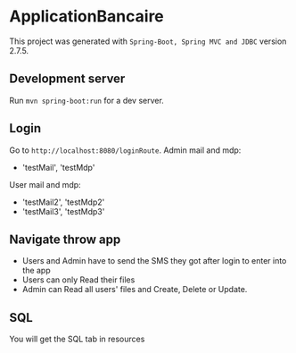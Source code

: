 # ApplicationBancaire

This project was generated with `Spring-Boot, Spring MVC and JDBC` version 2.7.5.

## Development server

Run `mvn spring-boot:run` for a dev server. 

## Login
Go to `http://localhost:8080/loginRoute`.
Admin mail and mdp:
- 'testMail', 'testMdp'

User mail and mdp:
- 'testMail2', 'testMdp2'
- 'testMail3', 'testMdp3'

## Navigate throw app
- Users and Admin have to send the SMS they got after login to enter into the app
- Users can only Read their files
- Admin can Read all users' files and Create, Delete or Update.

## SQL
You will get the SQL tab in resources